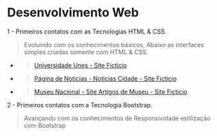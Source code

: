 # Desenvolvimento Web
1 - Primeiros contatos com as Tecnologias HTML & CSS.
> Evoluindo com os conhecimentos básicos, Abaixo as interfaces simples criadas somente com HTML & CSS.
* > [Universidade Unes - Site Ficticio](https://joaolucastecnology.github.io/webfy/Projetos/universidade-unes/index.html)
* > [Página de Noticias - Noticias Cidade - Site Ficticio](https://joaolucastecnology.github.io/webfy/Projetos/noticias-cidade/index.html)
* > [Museu Nacional - Site Artigos de Museu - Site Ficticio](https://joaolucastecnology.github.io/webfy/Projetos/museu-nacional/index.html)

2 - Primeiros contatos com a Tecnologia Bootstrap.
> Avançando com os conhecimentos de Responsividade estilização com Bootstrap
